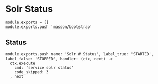 
# Solr Status

    module.exports = []
    module.exports.push 'masson/bootstrap'

## Status

    module.exports.push name: 'Solr # Status', label_true: 'STARTED', label_false: 'STOPPED', handler: (ctx, next) ->
      ctx.execute
        cmd: 'service solr status'
        code_skipped: 3
      , next
